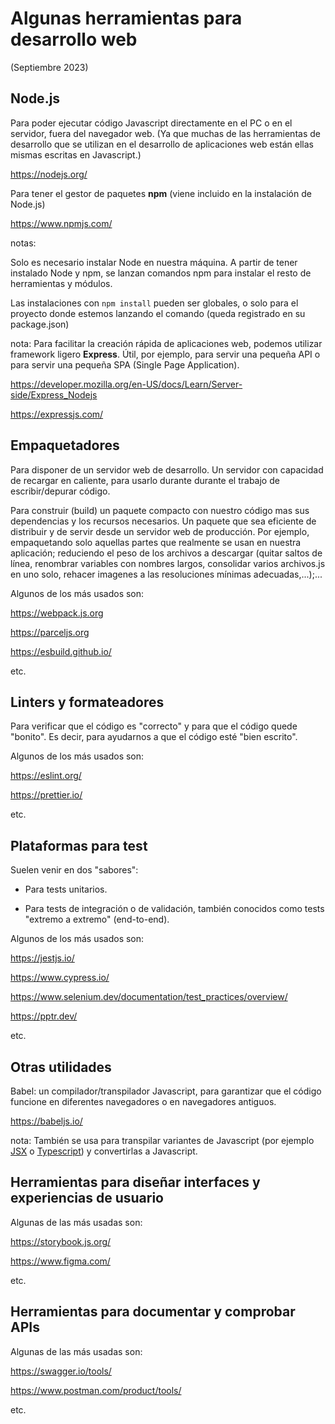 # Algunas herramientas para desarrollo web

(Septiembre 2023)

## Node.js

Para poder ejecutar código Javascript directamente en el PC o en el servidor, fuera del navegador web. (Ya que muchas de las herramientas de desarrollo que se utilizan en el desarrollo de aplicaciones web están ellas mismas escritas en Javascript.)

<https://nodejs.org/>

Para tener el gestor de paquetes **npm** (viene incluido en la instalación de Node.js)

<https://www.npmjs.com/>

  notas:

  Solo es necesario instalar Node en nuestra máquina. A partir de tener instalado Node y npm, se lanzan comandos npm para instalar el resto de herramientas y módulos.

  Las instalaciones con `npm install` pueden ser globales, o solo para el proyecto donde estemos lanzando el comando (queda registrado en su package.json)

nota: Para facilitar la creación rápida de aplicaciones web, podemos utilizar framework ligero **Express**. Útil, por ejemplo, para servir una pequeña API o para servir una pequeña SPA (Single Page Application).

<https://developer.mozilla.org/en-US/docs/Learn/Server-side/Express_Nodejs>

<https://expressjs.com/>

## Empaquetadores

Para disponer de un servidor web de desarrollo. Un servidor con capacidad de recargar en caliente, para usarlo durante durante el trabajo de escribir/depurar código.

Para construir (build) un paquete compacto con nuestro código mas sus dependencias y los recursos necesarios. Un paquete que sea eficiente de distribuir y de servir desde un servidor web de producción. Por ejemplo, empaquetando solo aquellas partes que realmente se usan en nuestra aplicación; reduciendo el peso de los archivos a descargar (quitar saltos de línea, renombrar variables con nombres largos, consolidar varios archivos.js en uno solo, rehacer imagenes a las resoluciones mínimas adecuadas,...);...

Algunos de los más usados son:

<https://webpack.js.org>

<https://parceljs.org>

<https://esbuild.github.io/>

etc.

## Linters y formateadores

Para verificar que el código es "correcto" y para que el código quede "bonito". Es decir, para ayudarnos a que el código esté "bien escrito".

Algunos de los más usados son:

<https://eslint.org/>

<https://prettier.io/>

etc.

## Plataformas para test

Suelen venir en dos "sabores":

- Para tests unitarios.

- Para tests de integración o de validación, también conocidos como tests "extremo a extremo" (end-to-end).

Algunos de los más usados son:

<https://jestjs.io/>

<https://www.cypress.io/>

<https://www.selenium.dev/documentation/test_practices/overview/>

<https://pptr.dev/>

etc.

## Otras utilidades

Babel: un compilador/transpilador Javascript, para garantizar que el código funcione en diferentes navegadores o en navegadores antiguos.

<https://babeljs.io/>

nota: También se usa para transpilar variantes de Javascript (por ejemplo [JSX](https://en.wikipedia.org/wiki/JSX_(JavaScript)) o [Typescript](https://en.wikipedia.org/wiki/TypeScript)) y convertirlas a Javascript.

## Herramientas para diseñar interfaces y experiencias de usuario

Algunas de las más usadas son:

<https://storybook.js.org/>

<https://www.figma.com/>

etc.

## Herramientas para documentar y comprobar APIs

Algunas de las más usadas son:

<https://swagger.io/tools/>

<https://www.postman.com/product/tools/>

etc.

